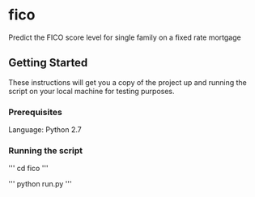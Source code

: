 # fico
Predict the FICO score level for single family on a fixed rate mortgage

## Getting Started
These instructions will get you a copy of the project up and running the script on your local machine for testing purposes.

### Prerequisites
Language: Python 2.7

### Running the script
'''
cd fico
'''

'''
python run.py
'''
